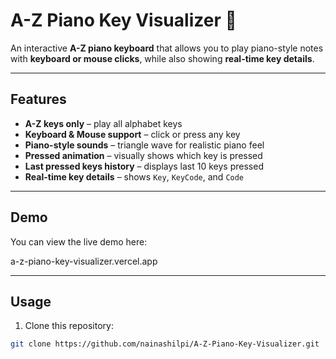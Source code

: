 # A-Z Piano Key Visualizer 🎹

An interactive **A-Z piano keyboard** that allows you to play piano-style notes with **keyboard or mouse clicks**, while also showing **real-time key details**.

---

## Features

- **A-Z keys only** – play all alphabet keys
- **Keyboard & Mouse support** – click or press any key
- **Piano-style sounds** – triangle wave for realistic piano feel
- **Pressed animation** – visually shows which key is pressed
- **Last pressed keys history** – displays last 10 keys pressed
- **Real-time key details** – shows `Key`, `KeyCode`, and `Code`

---

## Demo

You can view the live demo here:

a-z-piano-key-visualizer.vercel.app  <!-- Replace # with your deployed link -->

---

## Usage

1. Clone this repository:

```bash
git clone https://github.com/nainashilpi/A-Z-Piano-Key-Visualizer.git
